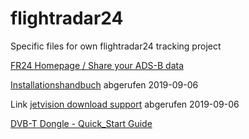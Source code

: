 # flightradar24
Specific files for own flightradar24 tracking project

[FR24 Homepage / Share your ADS-B data](https://www.flightradar24.com/share-your-data)

[Installationshandbuch](fr24feed-manual.pdf) abgerufen 2019-09-06

Link [jetvision download support](https://rtl1090.com) abgerufen 2019-09-06

[DVB-T Dongle - Quick_Start Guide](Quick_Start_Dongle_20171231.pdf)

[]()
